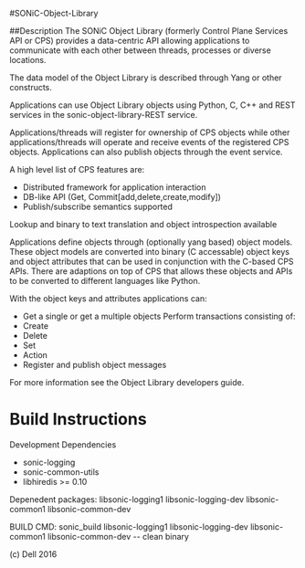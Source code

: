 #SONiC-Object-Library

##Description
The SONiC Object Library (formerly Control Plane Services API or CPS) provides a data-centric API allowing applications to communicate with each other between threads, processes or diverse locations.

The data model of the Object Library is described through Yang or other constructs.

Applications can use Object Library objects using Python, C, C++ and REST services in the sonic-object-library-REST service.


Applications/threads will register for ownership of CPS objects while other applications/threads will operate and receive events of the registered CPS objects.   Applications can also publish objects through the event service.


A high level list of CPS features are:
* Distributed framework for application interaction
* DB-like API (Get, Commit[add,delete,create,modify])
* Publish/subscribe semantics supported

Lookup and binary to text translation and object introspection available


Applications define objects through (optionally yang based) object models.  These object models are converted into binary (C accessable) object keys and object attributes that can be used in conjunction with the C-based CPS APIs.  There are adaptions on top of CPS that allows these objects and APIs to be converted to different languages like Python.

With the object keys and attributes applications can:
* Get a single or get a multiple objects
Perform transactions consisting of:
* Create
* Delete
* Set
* Action
* Register and publish object messages


For more information see the Object Library developers guide.

Build Instructions
=====================

Development Dependencies 
- sonic-logging
- sonic-common-utils
- libhiredis >= 0.10

Depenedent packages:
  libsonic-logging1 libsonic-logging-dev libsonic-common1 libsonic-common-dev 

BUILD CMD:  sonic_build libsonic-logging1 libsonic-logging-dev libsonic-common1 libsonic-common-dev -- clean binary


(c) Dell 2016
